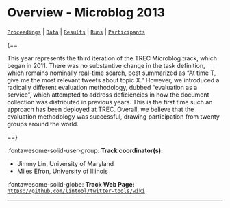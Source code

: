 # Overview - Microblog 2013

[`Proceedings`](./proceedings.md) | [`Data`](./data.md) | [`Results`](./results.md) | [`Runs`](./runs.md) | [`Participants`](./participants.md)

{==

This year represents the third iteration of the TREC Microblog track, which began in 2011. There was no substantive change in the task definition, which remains nominally real-time search, best summarized as “At time T, give me the most relevant tweets about topic X.” However, we introduced a radically different evaluation methodology, dubbed “evaluation as a service”, which attempted to address deficiencies in how the document collection was distributed in previous years. This is the first time such an approach has been deployed at TREC. Overall, we believe that the evaluation methodology was successful, drawing participation from twenty groups around the world.

==}

:fontawesome-solid-user-group: **Track coordinator(s):**

- Jimmy Lin, University of Maryland 
- Miles Efron, University of Illinois 

:fontawesome-solid-globe: **Track Web Page:** [`https://github.com/lintool/twitter-tools/wiki`](https://github.com/lintool/twitter-tools/wiki) 

---

